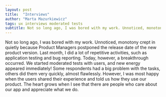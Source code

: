 ```yaml
---
layout: post
title:  "Interviews"
author: "Marta Mazurkiewicz"
tags: ux interviews moderated tests
subtitle: Not so long ago, I was bored with my work. Unnoticed, monotony crept in quietly...
---
```


Not so long ago, I was bored with my work. Unnoticed, monotony crept in quietly because Product Managers postponed the release date of the new product version. Last month, I did a lot of repetitive activities, such as application testing and bug reporting. Today, however, a breakthrough occurred. We started moderated tests with users, and new energy appeared immediately! Some respondents had a big problem with the tasks, others did them very quickly, almost flawlessly. However, I was most happy when the users shared their experience and told us how they use our product. The heart grows when I see that there are people who care about our app and appreciate what we do.
